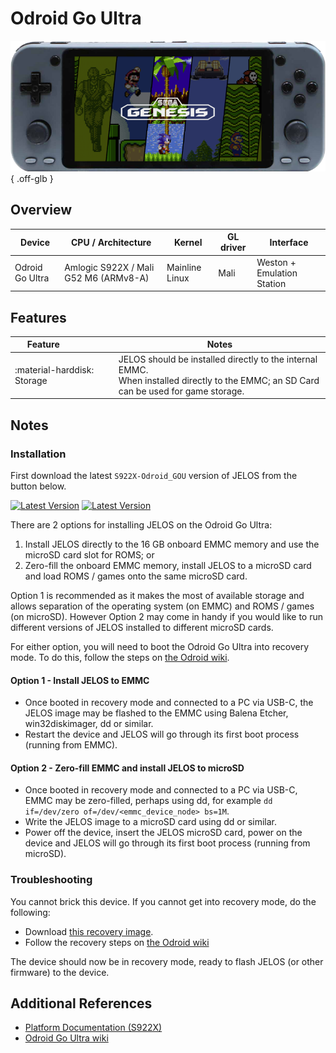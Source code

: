 # Odroid Go Ultra

![](../../_inc/images/devices/hardkernel-odroid-go-ultra.png){ .off-glb }

## Overview

| Device | CPU / Architecture | Kernel | GL driver | Interface |
| -- | -- | -- | -- | -- |
| Odroid Go Ultra | Amlogic S922X / Mali G52 M6 (ARMv8-A) | Mainline Linux | Mali | Weston + Emulation Station |

## Features

| Feature&nbsp;&nbsp;&nbsp;&nbsp;&nbsp;&nbsp;&nbsp;&nbsp;&nbsp;&nbsp;&nbsp;&nbsp;&nbsp;&nbsp;&nbsp;&nbsp; | Notes |
| -- | -- |
| :material-harddisk: Storage | JELOS should be installed directly to the internal EMMC. <br> When installed directly to the EMMC; an SD Card can be used for game storage. |

## Notes

### Installation

First download the latest `S922X-Odroid_GOU` version of JELOS from the button below.

[![Latest Version](https://img.shields.io/github/release/JustEnoughLinuxOS/distribution.svg?labelColor=111111&color=5998FF&label=Latest&style=flat#only-light)](https://github.com/JustEnoughLinuxOS/distribution/releases/latest)
[![Latest Version](https://img.shields.io/github/release/JustEnoughLinuxOS/distribution.svg?labelColor=dddddd&color=5998FF&label=Latest&style=flat#only-dark)](https://github.com/JustEnoughLinuxOS/distribution/releases/latest)

There are 2 options for installing JELOS on the Odroid Go Ultra:
1. Install JELOS directly to the 16 GB onboard EMMC memory and use the microSD card slot for ROMS; or
2. Zero-fill the onboard EMMC memory, install JELOS to a microSD card and load ROMS / games onto the same microSD card.

Option 1 is recommended as it makes the most of available storage and allows separation of the operating system (on EMMC) and ROMS / games (on microSD). However Option 2 may come in handy if you would like to run different versions of JELOS installed to different microSD cards.

For either option, you will need to boot the Odroid Go Ultra into recovery mode. To do this, follow the steps on [the Odroid wiki](https://wiki.odroid.com/odroid_go_ultra/getting_started/installing_os_image#installation).

#### Option 1 - Install JELOS to EMMC
- Once booted in recovery mode and connected to a PC via USB-C, the JELOS image may be flashed to the EMMC using Balena Etcher, win32diskimager, dd or similar.
- Restart the device and JELOS will go through its first boot process (running from EMMC).

#### Option 2 - Zero-fill EMMC and install JELOS to microSD
- Once booted in recovery mode and connected to a PC via USB-C, EMMC may be zero-filled, perhaps using dd, for example `dd if=/dev/zero of=/dev/<emmc_device_node> bs=1M`.
- Write the JELOS image to a microSD card using dd or similar.
- Power off the device, insert the JELOS microSD card, power on the device and JELOS will go through its first boot process (running from microSD).

### Troubleshooting

You cannot brick this device. If you cannot get into recovery mode, do the following:

- Download [this recovery image](https://wiki.odroid.com/odroid_go_ultra/os_image/recovery).
- Follow the recovery steps on [the Odroid wiki](https://wiki.odroid.com/odroid_go_ultra/getting_started/recovery_emmc)

The device should now be in recovery mode, ready to flash JELOS (or other firmware) to the device.

## Additional References

- [Platform Documentation (S922X)](https://github.com/JustEnoughLinuxOS/distribution/blob/main/documentation/PER_DEVICE_DOCUMENTATION/S922X)
- [Odroid Go Ultra wiki](https://wiki.odroid.com/odroid_go_ultra/odroid_go_ultra)